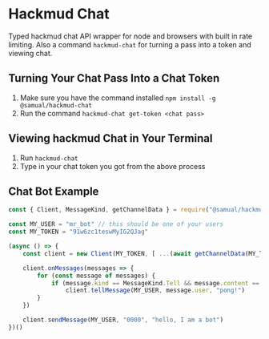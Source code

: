 # Hackmud Chat

Typed hackmud chat API wrapper for node and browsers with built in rate limiting.
Also a command `hackmud-chat` for turning a pass into a token and viewing chat.

## Turning Your Chat Pass Into a Chat Token

1. Make sure you have the command installed `npm install -g @samual/hackmud-chat`
1. Run the command `hackmud-chat get-token <chat pass>`

## Viewing hackmud Chat in Your Terminal
1. Run `hackmud-chat`
1. Type in your chat token you got from the above process

## Chat Bot Example
```js
const { Client, MessageKind, getChannelData } = require("@samual/hackmud-chat")

const MY_USER = "mr_bot" // this should be one of your users
const MY_TOKEN = "91w6zc1teswMyIG2QJag"

(async () => {
    const client = new Client(MY_TOKEN, [ ...(await getChannelData(MY_TOKEN)).users.keys() ])

    client.onMessages(messages => {
        for (const message of messages) {
            if (message.kind == MessageKind.Tell && message.content == "ping")
                client.tellMessage(MY_USER, message.user, "pong!")
        }
    })

    client.sendMessage(MY_USER, "0000", "hello, I am a bot")
})()
```
